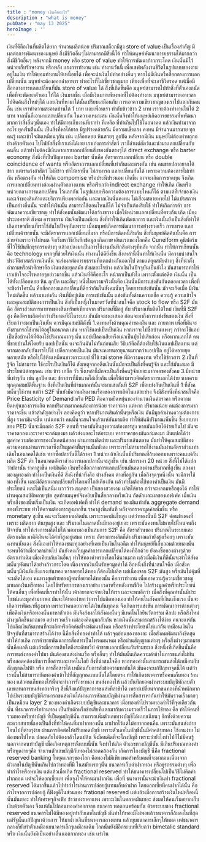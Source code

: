 ```yaml
---
title : "money เงินคืออะไร"
description : "what is money"
pubDate : "may 13 2025"
heroImage : ''
---
```

เงินที่ดีคือเงินที่ผลิตได้ยาก จำนวนผลิตน้อย ปริมาณสต็อกมีสูง 
store of value เป็นเรื่องสำคัญ มีผลต่อการพัฒนาของมนุษย์ สิ่งมีชีวิตอื่นๆไม่สามารถมีสิ่งนี้ได้ ทำให้มนุษย์พัฒนาอารยธรรมได้มากกว่าสิ่งมีชีวิตอื่นๆ 
หลังจากมี money หรือ store of value ทำให้การพัฒนาก้าวกระโดด 
เงินนั้นมีไว้หน่วยเก็บรักษางาน หรือพลัง เเรงการทำงาน เช่น ทำงานวันนี้ เพื่อเซฟพลังงานชีวิตในรูปแบบของงานอยู่ในเงิน ทำให้ยอมทำงานให้เหนื่อยได้ เพื่อจะนำเงินไปทำอย่างอื่นๆ หากไม่มีเงินหรือสื่อกลางการเเลกเปลี่ยนนั้น มนุษย์จะต้องออกล่าอาหาร ทำอะไรที่ไม่เชี่ยวชาญมาก เพียงเพื่อที่จะเอาชีวิตรอด เเต่เมื่อมีสื่อกลางการเเลกเปลี่ยนที่มัน store of value ได้ สิ่งที่เกิดขึ้นคือ มนุษย์สามารถไปทำสิ่งที่ตัวเองถนัด เพื่อที่จะพัฒนาตัวเอง ให้ได้ เงินมากขึ้น เมื่อมีเงินมากเพียงพอที่ไม่ต้องทำงาน มนุษย์สามารถเอาเวลาไปคิดค้นสิ่งใหม่ๆได้ เเละเงินที่หามาได้นั้นเปรียบเสมือนกับ การเอาความเชียวชาญของเราไปเเลกกับคนอื่น เช่น 
เราทำความสะอาดบ้านได้ 1 บาท เเละเพื่อนเรา ทำกับข้าวข้าว 2 บาท 
เราจะต้องทำงานให้ได้ 2 บาท จากนั้นก็เอามาเเลกเปลี่ยนกัน ในความเหมาะสม เงินนั้นจึงทำให้มนุษย์เกิดอารยธรรมที่พพัฒนามากกว่าสิ่งอื่นๆนั้นเอง ทำให้มีการเก็บงานที่เราทำ ที่เหลือ ที่ทำเกินไปใช้ในอนาคต
เเล้วเงินทำมาจากอะไร ยุคเริ่มต้ีนนั้น เป็นสิ่งที่หาได้ยาก มีรูปร่างคล้ายกัน มีความเเข็งเเรง คงทน มีจำนวนมากมาย ทุกคนรู้ เเละเข้าใจมันเหมือนๆกัน เช่น เปลือกหอย หินสวยๆ ลูกปัด 
หลังจากมีเงิน มนุษย์ไม่ต้องทำทถุกอย่างด้วยตัวเอง ไปโฟกัสสื่งที่เราเก่งได้เลย เราเก่งการล่าสัตว์ เราก็ล่าเเต่สัตว์เเละนำมาเเลกเปลี่ยนกับคนอื่น เเล้วทำไมต้องมีเงินหากเราเเลกเปลี่ยนสิ่งของกันตรงๆได้ direct exchange หรือ barter economy 
สิ่งนึ่งที่เป็นปัญหาของ barter นั้นคือ อัตราการเเลกเปลี่ยน หรือ double coincidence of wants หรืออัตราการเเลกเปลี่ยนที่เท่ากันเเละตรงกัน เช่น คนขายปลาอยากได้ข้าว เเต่เราเก่งล่าสัตว์ ไม่มีข้าว ทำให้เรานั้น ไม่สามารถ เเลกเปลี่ยนกันได้ เพราะความต้องการไม่เท่ากัน หรือตรงกัน ทำให้เกิด compomise หรือประนีประนอม เกิดขึ้น อาจจะเกิดการขาดทุน
จึงเกิดการเเลกเปลี่ยนทางอ้อมผ่านตัวกลางเเทน หรือเรียกว่า indirect exchange ทำให้เกิด เงินหรือ หน่วยกลางการเเลกเปลี่ยน ไว้เเลกกัน ในรูปแบบหรือความต้องการเเบบไหนก็ได้ ตามเเต่ที่เจ้าของเงินเเละเจ้าของสินค้าเเละบริการเพียงพอต่อกัน เเละหากเงินนั้นคงทน ไม่เสื่อมสลายหายไป ไม่เเปรสภาพเป็นอย่างอื่นนั้น จะทำให้เงินนั้น สามารถใช้ตอนไหนก็ได้ ไม่จำเป็นต้องรีบใช้ ทำให้เกิดการค้า การพัฒนาความเชียวชาญ ทำให้สังคมนั้นพัฒนาได้กว้างขวาง เมื่อใช้หน่วยเเลกเปลี่ยนที่ตรงกัน เกิด เมือง ประเทศชาติ สังคม อารยธรรม เงินจึงเป็นเหมือน สิ่งที่ทำให้เกิดพัฒนาการ 
เเละเงินนั้นยังเป็นสิ่งที่ทำให้เกิดภาษาเขียนที่เราใช้กันในปัจจุบันเพราะ เมื่อมนุษย์เกิดการพัฒนาการอย่างรวดเร็ว การเทรด เเลกเปลี่ยนค้าขายนั้น จะมีอัตราการเเลกเปลี่ยนที่มาก หรือมีการติดหนี้สินกัน สิ่งที่มนุษย์คิดค้นนั้นคือ การช่วยจำเพราะจำไม่หมด จึงเริ่มหาวิธีบันทึกข้อมูล เกิดภาษาอันเเรกของโลกคือ Cuneiform คูนิฟอร์ม ที่ไว้ใช้บันทึกธุรกรรมต่างๆ เเล้วแปลงมาเป็นการใช้งานบันทึกสิ่งต่างๆทีหลัง จากนั้น ทำให้การเขียนนั้นคือ technology เเรกๆที่ช่วยให้เงินนั้น ทำงานได้ดียิ่งขึ้น 
สิ่งเหล่านี้นั้นทำให้เงินนั้น มีความน่าสนใจ ประวัติศาสตร์การเงินนั้น จะส่งผลต่ออารยธรรมที่เเตกต่างกันออกไป ตามเเต่ยุคสมัยต่างๆ สิ่งที่น่าตั้งคำถามหรือน่าศึกษาคือ เงินเเต่ละยุคสมัย ส่งผลอะไรบ้าง เเล้วเงินในปัจจุบันเป็นยังไง มันสามารถทำให้เราเข้าใจอะไรหลายๆอย่าวมากขึ้น 
เเล้วเงินที่ดีคืออะไร หน้าตาเป็นยังไง เพราะตั้งเเต่อดีต เงินนั้น เป็นได้ทั้งเปลือกหอย หิน ลุกปัด เเละอื่นๆ 
หนึ่งในความจริงนั้นคือ เงินนั้นมีการเเข่งขันกันตลอดเวลา เพื่อที่จะชิงว่าใครนั้น คือสิ่อกลางเเลกเปลี่ยนที่ดีกว่ากันในสังคมนั้นๆ โดยการเเข่งขันนั้น มักจะเกิดเมื่อ มีเงินใหม่เกิดขึ้น เเล้วมาเเข่งกัน เงินที่มีอยู่เดิม การเเข่งขันนั้น เเข่งขันทั้งด้านความเชื่อ ความรู้ ความเข้าใจ เเละคุณสมบัติของการเป็นเงิน สิ่งที่เป็นหนุึ่งในมาตรวัดที่น่าสนใจคือ stock to flow หรือ S2F มันคือ อัตราส่วนการหายาหของสินทรัพย์เทียบจาก ปริมาณที่มีอยู่ กับ ปริมาณที่ผลิตได้ใหม่ 
เงินที่มี S2F สูง คืออัตราผลิตต่ำกว่าปริมาณที่มีในระบบ มันมักจะชนะเสมอ 
ก่อนจะมาถึงการเเข่งขันของเงิน สิ่งที่เรียกว่าจะมาเป็นเงินนั้น ควรมีคุณสมบัติดังนี้
1.คงทนทั้งด้านคุณค่าของมัน เเละ กายภาพ เพื่อที่มันจะยังสามารถใช้งานได้อยู่ในอนาคต เช่น หากใช้แอปเปิ้ลเป็นเงิน หากเราจะไปซื้อบ้านเเพงๆ กว่าจะใช้แอปเปิ้ลซื่อบ้านได้ที่ต้องใช้ปริมาณมากๆ นั้น แอปเปิ้ลคงเสียหรือเน่าเป็นปุ่ยไปเสียก่อน หรือหากเเลกได้ คนที่ขายบ้านให้โดยรับ แอปเปิ้ลนั้น คงจะกินมันไม่ทันก่อนเสีย วิธีเเก้คือก็ต้องรีบใช้เงินเเอปเปิ้ลเเทน เเต่หากมองกลับกันเราไปใช้ เปลือกหอยเป็นเงิน มันจะคงทนอายุนานมากกว่าแอปเปิ้ล อยู่ได้หลายยุคหลายสมัย หรือไปใช้หินเหมือนชาวเกาะแยป ที่ใช้ rai stone ที่มีความคงทน หรือใช้ข้าวสาร
2.เป็นที่รู้จัก ไม่สามารถ ใช้อะไรเป็นเงินก็ได้ สังเหตุจากอดีตเงินนั้นมักจะเป็นสิ่งที่คนรู้จัก เเละใช้มันเสมอ มีประโยชน์ต่อทุกคน เช่น ข้าว เกลือ วัว ซึ่งเหล่านี้มักจะเป็นสิ่งที่คนรู้จักเยอะมากพอของสังคม 
3.มีหน่วยที่เท่าๆกัน เช่น ลูกปัด เเละ ข้าวสารที่มีขนาดไล่เลี่ยกัน เพื่อให้สามารถคิดอัตราการเเลกได้ง่าย
หากครบทุกคุณสมบัติพื้นฐาน สิ่งที่เป็นเงินที่ผ่านเกณฑ์นั้นจะมาเเข่งกันที่ S2F เพื่อเเย่งกันเป็นเงินที่ 1 ที่สังคมนั้นๆใช้งาน  เเต่ว่า S2F นั้นยังมีความผันผวนเรื่องของการผลิตในเเต่ละช่วง จึงมีสิ่งหนึ่งที่น่าสนใจคือ 
Price Elasticity of Demand หรือ PED คือความยืดหยุ่นของจำนวนเงินต่อราคา หรือความยืดหยุ่นของการผลิต หากปริมาณมากคนต้องการน้อย ราคาจะลง เเต่หาก ปริมาณน้อย คนต้องการมาก ราคาจะขึ้น เเล้วสำคัญอย่างไร ลองคิดดูว่า หากปริมาณสินค้านั้นๆหรือเงิน มันมีมูลค้าผ่านความต้องการที่สูง ราคามันจะขึ้น เเน่นอนว่า คนนั้นจะสนใจเเล้วเเห่กันมาผลิต ทำให้มันมีปริมาณเพิ่มขึ้น ซึ่งบทบาทของ PED นั้นจะมีผลต่อ S2F ตอนที่ ราคามันขึ้นสูงความต้องการสูง หากมันผลิตได้ง่ายเกินไป มันจะราคาตกลงเเละราคาจะถล่มลงมา เเล้วส่งผลอะไรต่อระบบ หากราคาของมันถล่มลงมา มันแปลได้ว่า มูลค่าความต้องการของมันลดน้อยลง ผ่านการผลิตง่าย เเละปริมาณล้นตลาด มันทำให้คุณสมบัติของ ความคงทนผ่านการเวลาซึ่งเป็นมูลค่าพื่้นฐานนั้นพังลง เพราะเราไม่สามารถใช้งานมันผ่านอัตราส่วนเท่าเดิมในอนาคตได้เช่น 
หากซื้อปลาวันนี้ได้ราคา 1 หน่วย ถ้าเงินนั้นมีปริมาณที่ล้นออกมาเพราะคนเเห่กันผลิต S2F ต่ำ ในอนาคตอัตราส่วนการเเลกปลานั้นจะสูงขึ้น เช่น ปลาราคา 20 หน่วย สิ่งนี้ไม่ได้แปลว่าปลานั้น ราคาสูงขึ้น เเต่มันคือ เงินหรือสื่อกลางการแลกเปลี่ยนมันลดลงผ่านปริมาณที่สูงขึ้น 
ลองมามองดูทองคำ ทำไมเป็นเงินที่ดี สิ่งนึงที่น่าทึ่งคือ ต่างสังคม ต่างที่อยู่กัน เมื่อถึงจุดๆหนึ่งนั้น จะมีการใช้ทองทั้งสิ้น เเละมีอัตราเเลกเปลี่ยนทั่วโลกมที่ใกล้เคียงกัน 
เเล้วทำไมต้องใช้ทองคำเป็นเงิน 
มันมีประโยชน์ เเละไม่เป็นสนิ่ม เเววว้าว สดุดตา เป็นของสวยงาม  ผลิตได้ยาก กว่าจะหลอมหรือขุดได้ ทำให้ผ่านคุณสมบัติหลายๆข้อ สุดท้ายมนุษย์จึงหยิบเป็นสื่อกลางหรือเงิน 
กัลดักเเละผลของเอฟเฟค เมื่อเงินหรือสิ่งของนั้นเริ่มเป็นเงิน จะเกิดเอฟเฟคที่ ทำให้ demand ของมันเท่ากัน aggregate demand ของทั้งระบบ ทำให้ความต้องการสูงมากขึ้น ราคาสูงขึ้นทันที หลังจากราคามูลค่าเพิ่มขึ้น หรือ monetary สูงขึ้น คนจะเริ่มอยากผลิตมัน เพราะราคามันขึ้นสูง เเต่ว่าทองนั้นมี S2F ค่อนข้างคงที่เพราะ ผลิตยาก ต้นทุนสูง เเละ ปริมาณในตลาดนั้นมีทองอยู่เยอะ เพราะมันคงทนไม่หายไปไหนจนถึงปัจจบัน ทำให้เร่งการผลิตไม่ได้ พอมามองเป็นสมการ S2F คือ อัตราส่วนของ ปริมาณในระบบเเละอัตราผลิต มาคิดิมันจะได้ค่าที่สูงอยู่เสมอ เพราะ อัตราการผลิตก็ต่ำ ปริมาณเก่ายังสูงเรื่อยๆ เพราะมันคงทนนั้นเอง สิ่งนี้เองทำให้ทองชนะทุกอย่างที่เคยเป็นเงินในอดีต ทำให้มนุษย์ที่เก็บออมด้วยทองนั้น จะพบได้ว่าเมื่อเวลาผ่านไป มันยังคงเก็บมูลค่าการเเลกเปลี่ยนได้คงที่อีกด้วย ยังคงซื้อของต่างๆด้วยอัตราเท่าเดิม เมื่อเทียบกับเงินอื่นๆ ทำให้ทองคำครองโลกได้นานมาก 
เเล้วเมื่อมีเงินที่ดีนั้นจะทำให้สังคมนั้นๆพัฒนาได้อย่างก้าวกระโดด เนื่องจากเงินนั้นรักษามูลค่าได้ อีกหนึ่งสิ่งที่น่าสนใจคือ เมื่อสังคมนั้นๆมีเงินทีเเข็งเเรงเช่นทอง หากอยากได้ทอง ก็ต้องไปผลิต เเต่เนื่องจาก S2F มันสูง หรือมันไม่คุ้มที่จะผลิตได้เอง หนทางสุดท้ายของผู้คนที่อยากได้ทองนั้น คือการทำงาน เพื่อเอาความรู้ความเชี่ยวชาญ มาเเลกเงินหรือทอง โดยใช้ทรัพยากรของเราอย่าง เวลาหรือพลังงานชีวิต ไปสร้างมูลค่าหรือประโยชน์ให้คนอื่นๆ เพื่อที่คนที่เราทำให้นั้น เค้าอยากจะจ่ายเงินให้เรา เเละจะพบอีกว่า เมื่อสิ่งที่คุณทำนั้นมีประโยชน์เเละมูลค่ามากพอ มันจะได้ทองง่ายกว่าการไปผลิตทองเอง ทำให้คนในสังคมที่เงินเเข็งเเรง นั้นจะเกิดการพัฒนาที่สูงมาก เพราะว่าคนอยากจะได้เงินกันทุกคน จึงเกิดการเเข่งขัน การพัฒนาการด้านต่างๆ เพื่อดึงเงินหรือทองนั้นมาหาตัวเอง มันจึงส่งผลให้สังคมนั้นๆ มีเทคโนโลยีนวัตกรรม ศิลปะ หรือสิ่งใหม่ต่างๆเกิดขึ้นมากมาย อย่างรวดเร็ว 
เเต่ลองคิดมุมกลับกัน หากเงินนั้นสามารถสร้างได้ง่าย คนจะเเห่กันไปผลิตเงินกันเเทนที่จะผลิตหรือคิดค้นที่จะพัฒนาสังคม หรือสร้างประโยชน์ให้เเก่กัน เหมือนเงินในปัจจุบันที่สามารถสร้างได้ง่าย 
นี้คือสิ่งที่ทองคำทำได้ 
เเล้วจุดอ่อนของทองละ 
เมื่อสังคมพัฒนาถึงขึดสุด ทำให้ก่อเกิด การค้าขายพัฒนาการสื่อสารเป็นโทรคมนาคม หรือผ่านสัญญาณต่างๆ หรือสิ่งต่างๆมากมาย นั้นคือผลดี เเต่เเล้วเมื่อการเติบโตถึงระดับทวีป ค้าขายเเลกเปลี่ยนกันข้ามทะเล สิ่งหนึ่งที่เกิดขึ้นนั้นคือการขนส่งทองคำไปมา มันต้องขนส่งผ่านเรือ หรืออื่นๆ ทำให้มันนั้นเกิดความล่าช้าในการขนส่งไม่ทันหรือสอดคล้องกับการสื่อสารเเละเทคโนโลยี 
สิ่งที่น่าสนใจคือ หากทองคำนั้นสามารถขนส่งได้เหมือนกับสัญญาณไฟฟ้า หรือ การสื่อสารได้ เหมือนกับการส่งข้อความหากันได้ มันคงจะเเก้ปัญหาจุดนี้ได้ เเต่ว่าเรานั้นไม่สามารถยัดทองคำเข้าไปที่สัญญาณเเบบนั้นได้โดยตรง 
ทำให้เกิดธนาคารหรือคนเก็บทอง ร้านทอง เเล้วคนเก็บทองให้นั้นจะทำการรักษาทอง ขนส่งทองให้ เเล้วบันทึกยอดผ่านระบบบัญชีหักลบตัวเลขเเทนการขนส่งทองจริงๆ สิ่งนี้จึงเเก้ปัญหาการขนส่งที่ล่าช้าได้ เพราะเปลี่ยนจากขนทองที่น้ำหนักมาก ไปเป้นระบบบัญชีที่สามารถขนส่งเงินได้ผ่านการหักลบบัญชีผ่านการสื่อสารหากันทำให้มันรวดเร็วมากๆ เป็นเหมือน layer 2 ของทองคำเกิดระบบบัญชีเเละธนาคาร
เมื่อทองคำไปรวมทองคำไว้ที่จุดเดียวกันนั้น ที่ธนาคารหรือร้านทอง เป็นกับดักหรือข้อเสียที่เเลกมากับความรวดเร็วในการใช้ทอง คือ ทำให้คนที่รวมทองหรือทำบัญชี ที่เป็นคุมบัญชีนั้น สามารถเพิ่มตัวเลขทางบัญชีได้เเบบเนียนๆ อีกทั้งด้วยความสะดวกสบายนี้เองเป็นสิ่งที่ทำให้คนที่มาฝากทองนั้น มาฝากไว้เเต่ไม่อยากถอนคืน เพราะมันขนส่งถ่ายโอนไปที่ต่างๆง่าย ผ่านการติดต่อให้ปรับยอดบัญชี เพราะตัวเลขในบัญชีนั้นมีค่าคล้ายทอง ใช้งานง่าย ไม่ต้องพกไปไหน ปลอดภัยไม่ต้องกลัวโดนปล้น จึงมีคนคิดที่จะโกงบัญชี เพราะว่ายังไงทำไปก็ไม่มีคนรู้นอกจากคนทำบัญชี เมื่อเกิดเหตุการณืเเบบนี้นั้น จึงทำให้เกิด ตัวเลขทางบัญชีนั้น มีเกินปริมาณทองคำ หรือพูดง่ายๆคือ จำนวนตัวเลขบัญชีกับทองไม่สอดคล้องกัน เกิดการโกงบัญชี นี่คือ fractional reserved banking ในยุคเเรกๆของโลก คือทองไม่มีเพียงพอสำหรับคนที่จะมาถอนเนื่องจาก ตัวเลขในบัญชีนั้นเกินไปกว่าทองที่มี ในสมัยเเรกๆนั้น ธนาคารเก็บค่าฝากทอง หรือธุรกรรมต่างๆ เพื่อทำกำไรหรือหาเงิน เเต่เเล้วเมื่อเกิด fractional reserved ทำให้ธนาคารเปลี่ยนไปเป็นวิธีไม่คิดค่าฝากถอน เเต่จะให้ดอกเบี้ยเเท เพื่อจูงใจให้คนมาฝากเงิน เพื่อที่ ธนาคารนั้นจะนำเงินทำ fractional reserved ได้มากขึ้นเเล้วไปทำกำไรผ่านการปล่อยกู้เเทนเก็บค่าฝาก โดยดอกเบี้ยที่คนฝากได้นั้น คือกำไรจากการปล่อยกู้ ก็ฟังดูดีในส่วนของ frational reserved เเต่เเล้วเมื่อการสร้างเงินใหม่หรือหนี้นั้นมันเยอะ ทำให้เศรษฐกิจเฟ้อ ข้าวของราคาแพง เพราะเงินในตลาดมันเยอะ ส่งผลให้คนเริ่มอยากเก็บเงินด้วยตัวเอง จึงเเห่กันไปถอนทองคำออกจาก ธนาคาร พอถอนพร้อมกัน ด้วยระบบของ fractional reserved ธนาคารไม่ได้มีทองอยู๋เท่ากับเลขในบัญชี มันทำให้ทองมีไม่พอเเล้วธนาคารก็ล้มลงในที่สุด เเต่รัฐนั้นเเก้ปัญหาด้วยการ ให้มาฝากเงินที่ธนาคารกลางแทน เเล้วยุบธนาคารเล็กๆให้หมด เเต่ธนาคารกลางก็ยังทำตัวเหมือนธนาคารเล็กๆเหมือนเดิม
โลกนั้นยังมีอีกระบบที่เรียกว่า bimetalic standard หรือ เงินนั้นยังมีเป็นอย่างอื่นนอกจากทอง เช่น เเร่เงิน